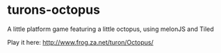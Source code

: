 # turons-octopus
A little platform game featuring a little octopus, using melonJS and Tiled

Play it here: 
http://www.frog.za.net/turon/Octopus/